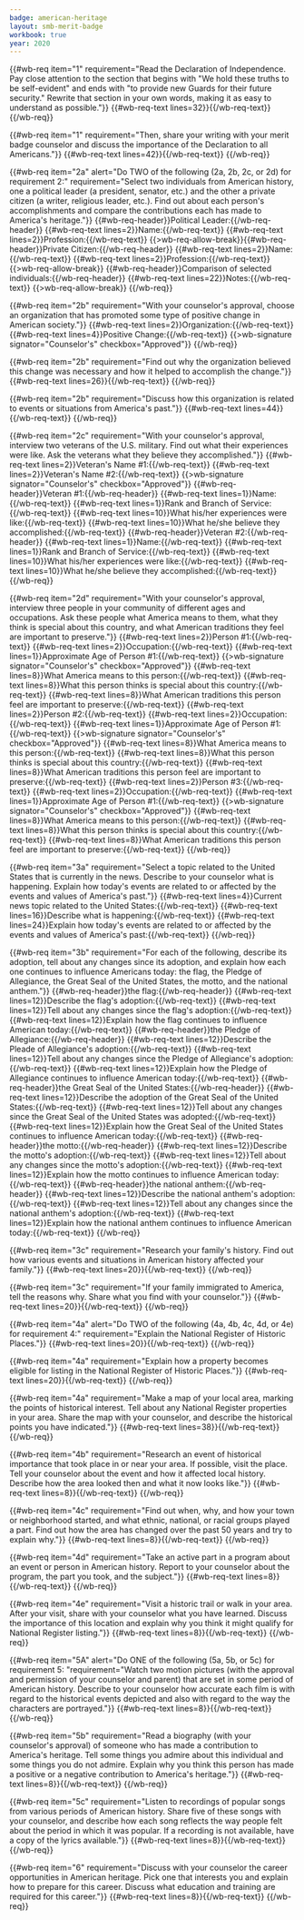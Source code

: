```yaml
---
badge: american-heritage
layout: smb-merit-badge
workbook: true
year: 2020
---
```


{{#wb-req item="1" requirement="Read the Declaration of Independence. Pay close attention to the section that begins with \"We hold these truths to be self-evident\" and ends with \"to provide new Guards for their future security.\" Rewrite that section in your own words, making it as easy to understand as possible."}}
{{#wb-req-text lines=32}}{{/wb-req-text}}
{{/wb-req}}

{{#wb-req item="1" requirement="Then, share your writing with your merit badge counselor and discuss the importance of the Declaration to all Americans."}}
{{#wb-req-text lines=42}}{{/wb-req-text}}
{{/wb-req}}

{{#wb-req item="2a" alert="Do TWO of the following (2a, 2b, 2c, or 2d) for requirement 2:" requirement="Select two individuals from American history, one a political leader (a president, senator, etc.) and the other a private citizen (a writer, religious leader, etc.). Find out about each person's accomplishments and compare the contributions each has made to America's heritage."}}
{{#wb-req-header}}Political Leader:{{/wb-req-header}}
{{#wb-req-text lines=2}}Name:{{/wb-req-text}}
{{#wb-req-text lines=2}}Profession:{{/wb-req-text}}
{{>wb-req-allow-break}}{{#wb-req-header}}Private Citizen:{{/wb-req-header}}
{{#wb-req-text lines=2}}Name:{{/wb-req-text}}
{{#wb-req-text lines=2}}Profession:{{/wb-req-text}}
{{>wb-req-allow-break}}
{{#wb-req-header}}Comparison of selected individuals:{{/wb-req-header}}
{{#wb-req-text lines=22}}Notes:{{/wb-req-text}}
{{>wb-req-allow-break}}
{{/wb-req}}

{{#wb-req item="2b" requirement="With your counselor's approval, choose an organization that has promoted some type of positive change in American society."}}
{{#wb-req-text lines=2}}Organization:{{/wb-req-text}}
{{#wb-req-text lines=4}}Positive Change:{{/wb-req-text}}
{{>wb-signature signator="Counselor's" checkbox="Approved"}}
{{/wb-req}}

{{#wb-req item="2b" requirement="Find out why the organization believed this change was necessary and how it helped to accomplish the change."}}
{{#wb-req-text lines=26}}{{/wb-req-text}}
{{/wb-req}}

{{#wb-req item="2b" requirement="Discuss how this organization is related to events or situations from America's past."}}
{{#wb-req-text lines=44}}{{/wb-req-text}}
{{/wb-req}}

{{#wb-req item="2c" requirement="With your counselor's approval, interview two veterans of the U.S. military. Find out what their experiences were like. Ask the veterans what they believe they accomplished."}}
{{#wb-req-text lines=2}}Veteran's Name #1:{{/wb-req-text}}
{{#wb-req-text lines=2}}Veteran's Name #2:{{/wb-req-text}}
{{>wb-signature signator="Counselor's" checkbox="Approved"}}
{{#wb-req-header}}Veteran #1:{{/wb-req-header}}
{{#wb-req-text lines=1}}Name:{{/wb-req-text}}
{{#wb-req-text lines=1}}Rank and Branch of Service:{{/wb-req-text}}
{{#wb-req-text lines=10}}What his/her experiences were like:{{/wb-req-text}}
{{#wb-req-text lines=10}}What he/she believe they accomplished:{{/wb-req-text}}
{{#wb-req-header}}Veteran #2:{{/wb-req-header}}
{{#wb-req-text lines=1}}Name:{{/wb-req-text}}
{{#wb-req-text lines=1}}Rank and Branch of Service:{{/wb-req-text}}
{{#wb-req-text lines=10}}What his/her experiences were like:{{/wb-req-text}}
{{#wb-req-text lines=10}}What he/she believe they accomplished:{{/wb-req-text}}
{{/wb-req}}

{{#wb-req item="2d" requirement="With your counselor's approval, interview three people in your community of different ages and occupations. Ask these people what America means to them, what they think is special about this country, and what American traditions they feel are important to preserve."}}
{{#wb-req-text lines=2}}Person #1:{{/wb-req-text}}
{{#wb-req-text lines=2}}Occupation:{{/wb-req-text}}
{{#wb-req-text lines=1}}Approximate Age of Person #1:{{/wb-req-text}}
{{>wb-signature signator="Counselor's" checkbox="Approved"}}
{{#wb-req-text lines=8}}What America means to this person:{{/wb-req-text}}
{{#wb-req-text lines=8}}What this person thinks is special about this country:{{/wb-req-text}}
{{#wb-req-text lines=8}}What American traditions this person feel are important to preserve:{{/wb-req-text}}
{{#wb-req-text lines=2}}Person #2:{{/wb-req-text}}
{{#wb-req-text lines=2}}Occupation:{{/wb-req-text}}
{{#wb-req-text lines=1}}Approximate Age of Person #1:{{/wb-req-text}}
{{>wb-signature signator="Counselor's" checkbox="Approved"}}
{{#wb-req-text lines=8}}What America means to this person:{{/wb-req-text}}
{{#wb-req-text lines=8}}What this person thinks is special about this country:{{/wb-req-text}}
{{#wb-req-text lines=8}}What American traditions this person feel are important to preserve:{{/wb-req-text}}
{{#wb-req-text lines=2}}Person #3:{{/wb-req-text}}
{{#wb-req-text lines=2}}Occupation:{{/wb-req-text}}
{{#wb-req-text lines=1}}Approximate Age of Person #1:{{/wb-req-text}}
{{>wb-signature signator="Counselor's" checkbox="Approved"}}
{{#wb-req-text lines=8}}What America means to this person:{{/wb-req-text}}
{{#wb-req-text lines=8}}What this person thinks is special about this country:{{/wb-req-text}}
{{#wb-req-text lines=8}}What American traditions this person feel are important to preserve:{{/wb-req-text}}
{{/wb-req}}

{{#wb-req item="3a" requirement="Select a topic related to the United States that is currently in the news. Describe to your counselor what is happening. Explain how today's events are related to or affected by the events and values of America's past."}}
{{#wb-req-text lines=4}}Current news topic related to the United States:{{/wb-req-text}}
{{#wb-req-text lines=16}}Describe what is happening:{{/wb-req-text}}
{{#wb-req-text lines=24}}Explain how today's events are related to or affected by the events and values of America's past:{{/wb-req-text}}
{{/wb-req}}

{{#wb-req item="3b" requirement="For each of the following, describe its adoption, tell about any changes since its adoption, and explain how each one continues to influence Americans today: the flag, the Pledge of Allegiance, the Great Seal of the United States, the motto, and the national anthem."}}
{{#wb-req-header}}the flag:{{/wb-req-header}}
{{#wb-req-text lines=12}}Describe the flag's adoption:{{/wb-req-text}}
{{#wb-req-text lines=12}}Tell about any changes since the flag's adoption:{{/wb-req-text}}
{{#wb-req-text lines=12}}Explain how the flag continues to influence American today:{{/wb-req-text}}
{{#wb-req-header}}the Pledge of Allegiance:{{/wb-req-header}}
{{#wb-req-text lines=12}}Describe the Pleade of Allegiance's adoption:{{/wb-req-text}}
{{#wb-req-text lines=12}}Tell about any changes since the Pledge of Allegiance's adoption:{{/wb-req-text}}
{{#wb-req-text lines=12}}Explain how the Pledge of Allegiance continues to influence American today:{{/wb-req-text}}
{{#wb-req-header}}the Great Seal of the United States:{{/wb-req-header}}
{{#wb-req-text lines=12}}Describe the adoption of the Great Seal of the United States:{{/wb-req-text}}
{{#wb-req-text lines=12}}Tell about any changes since the Great Seal of the United States was adopted:{{/wb-req-text}}
{{#wb-req-text lines=12}}Explain how the Great Seal of the United States continues to influence American today:{{/wb-req-text}}
{{#wb-req-header}}the motto:{{/wb-req-header}}
{{#wb-req-text lines=12}}Describe the motto's adoption:{{/wb-req-text}}
{{#wb-req-text lines=12}}Tell about any changes since the motto's adoption:{{/wb-req-text}}
{{#wb-req-text lines=12}}Explain how the motto continues to influence American today:{{/wb-req-text}}
{{#wb-req-header}}the national anthem:{{/wb-req-header}}
{{#wb-req-text lines=12}}Describe the national anthem's adoption:{{/wb-req-text}}
{{#wb-req-text lines=12}}Tell about any changes since the national anthem's adoption:{{/wb-req-text}}
{{#wb-req-text lines=12}}Explain how the national anthem continues to influence American today:{{/wb-req-text}}
{{/wb-req}}

{{#wb-req item="3c" requirement="Research your family's history. Find out how various events and situations in American history affected your family."}}
{{#wb-req-text lines=20}}{{/wb-req-text}}
{{/wb-req}}

{{#wb-req item="3c" requirement="If your family immigrated to America, tell the reasons why. Share what you find with your counselor."}}
{{#wb-req-text lines=20}}{{/wb-req-text}}
{{/wb-req}}

{{#wb-req item="4a" alert="Do TWO of the following (4a, 4b, 4c, 4d, or 4e) for requirement 4:" requirement="Explain the National Register of Historic Places."}}
{{#wb-req-text lines=20}}{{/wb-req-text}}
{{/wb-req}}

{{#wb-req item="4a" requirement="Explain how a property becomes eligible for listing in the National Register of Historic Places."}}
{{#wb-req-text lines=20}}{{/wb-req-text}}
{{/wb-req}}

{{#wb-req item="4a" requirement="Make a map of your local area, marking the points of historical interest. Tell about any National Register properties in your area. Share the map with your counselor, and describe the historical points you have indicated."}}
{{#wb-req-text lines=38}}{{/wb-req-text}}
{{/wb-req}}

{{#wb-req item="4b" requirement="Research an event of historical importance that took place in or near your area. If possible, visit the place. Tell your counselor about the event and how it affected local history. Describe how the area looked then and what it now looks like."}}
{{#wb-req-text lines=8}}{{/wb-req-text}}
{{/wb-req}}

{{#wb-req item="4c" requirement="Find out when, why, and how your town or neighborhood started, and what ethnic, national, or racial groups played a part. Find out how the area has changed over the past 50 years and try to explain why."}}
{{#wb-req-text lines=8}}{{/wb-req-text}}
{{/wb-req}}

{{#wb-req item="4d" requirement="Take an active part in a program about an event or person in American history. Report to your counselor about the program, the part you took, and the subject."}}
{{#wb-req-text lines=8}}{{/wb-req-text}}
{{/wb-req}}

{{#wb-req item="4e" requirement="Visit a historic trail or walk in your area. After your visit, share with your counselor what you have learned. Discuss the importance of this location and explain why you think it might qualify for National Register listing."}}
{{#wb-req-text lines=8}}{{/wb-req-text}}
{{/wb-req}}

{{#wb-req item="5A" alert="Do ONE of the following (5a, 5b, or 5c) for requirement 5: "requirement="Watch two motion pictures (with the approval and permission of your counselor and parent) that are set in
some period of American history. Describe to your counselor how accurate each film is with regard to the historical events
depicted and also with regard to the way the characters are portrayed."}}
{{#wb-req-text lines=8}}{{/wb-req-text}}
{{/wb-req}}

{{#wb-req item="5b" requirement="Read a biography (with your counselor's approval) of someone who has made a contribution to America's heritage. Tell some things you admire about this individual and some things you do not admire. Explain why you think this person has made a positive or a negative contribution to America's heritage."}}
{{#wb-req-text lines=8}}{{/wb-req-text}}
{{/wb-req}}

{{#wb-req item="5c" requirement="Listen to recordings of popular songs from various periods of American history. Share five of these songs with your counselor, and describe how each song reflects the way people felt about the period in which it was popular. If a recording is not available, have a copy of the lyrics available."}}
{{#wb-req-text lines=8}}{{/wb-req-text}}
{{/wb-req}}

{{#wb-req item="6" requirement="Discuss with your counselor the career opportunities in American heritage. Pick one that interests you and explain how to prepare for this career. Discuss what education and training are required for this career."}}
{{#wb-req-text lines=8}}{{/wb-req-text}}
{{/wb-req}}
